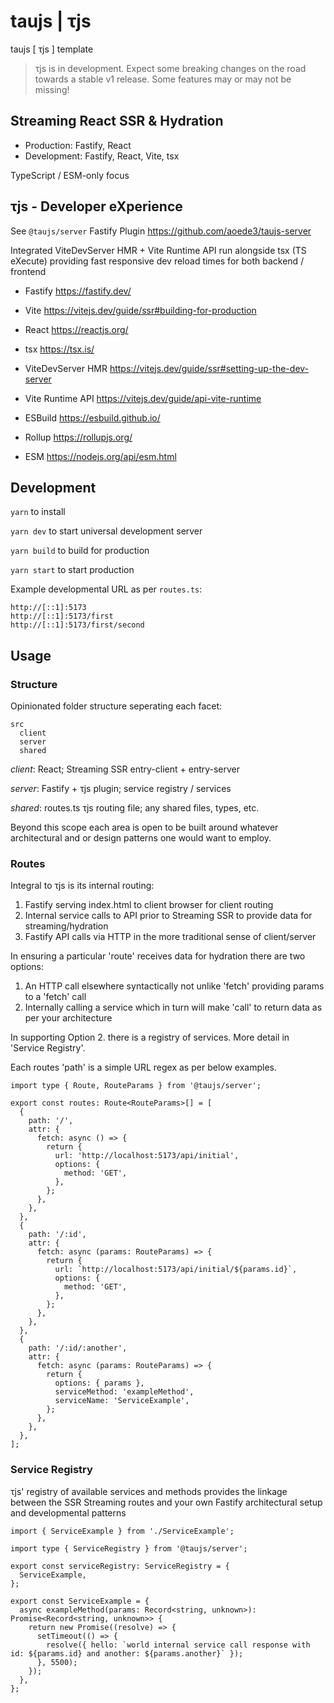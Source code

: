 # taujs | τjs

taujs [ τjs ] template

> τjs is in development. Expect some breaking changes on the road towards a stable v1 release. Some features may or may not be missing!

## Streaming React SSR & Hydration

- Production: Fastify, React
- Development: Fastify, React, Vite, tsx

TypeScript / ESM-only focus

## τjs - Developer eXperience

See `@taujs/server` Fastify Plugin https://github.com/aoede3/taujs-server

Integrated ViteDevServer HMR + Vite Runtime API run alongside tsx (TS eXecute) providing fast responsive dev reload times for both backend / frontend

- Fastify https://fastify.dev/
- Vite https://vitejs.dev/guide/ssr#building-for-production
- React https://reactjs.org/

- tsx https://tsx.is/

- ViteDevServer HMR https://vitejs.dev/guide/ssr#setting-up-the-dev-server
- Vite Runtime API https://vitejs.dev/guide/api-vite-runtime
- ESBuild https://esbuild.github.io/
- Rollup https://rollupjs.org/
- ESM https://nodejs.org/api/esm.html

## Development

`yarn` to install

`yarn dev` to start universal development server

`yarn build` to build for production

`yarn start` to start production

Example developmental URL as per `routes.ts`:

```
http://[::1]:5173
http://[::1]:5173/first
http://[::1]:5173/first/second
```

## Usage

### Structure

Opinionated folder structure seperating each facet:

```
src
  client
  server
  shared
```

_client_: React; Streaming SSR entry-client + entry-server

_server_: Fastify + τjs plugin; service registry / services

_shared_: routes.ts τjs routing file; any shared files, types, etc.

Beyond this scope each area is open to be built around whatever architectural and or design patterns one would want to employ.

### Routes

Integral to τjs is its internal routing:

1. Fastify serving index.html to client browser for client routing
2. Internal service calls to API prior to Streaming SSR to provide data for streaming/hydration
3. Fastify API calls via HTTP in the more traditional sense of client/server

In ensuring a particular 'route' receives data for hydration there are two options:

1. An HTTP call elsewhere syntactically not unlike 'fetch' providing params to a 'fetch' call
2. Internally calling a service which in turn will make 'call' to return data as per your architecture

In supporting Option 2. there is a registry of services. More detail in 'Service Registry'.

Each routes 'path' is a simple URL regex as per below examples.

```
import type { Route, RouteParams } from '@taujs/server';

export const routes: Route<RouteParams>[] = [
  {
    path: '/',
    attr: {
      fetch: async () => {
        return {
          url: 'http://localhost:5173/api/initial',
          options: {
            method: 'GET',
          },
        };
      },
    },
  },
  {
    path: '/:id',
    attr: {
      fetch: async (params: RouteParams) => {
        return {
          url: `http://localhost:5173/api/initial/${params.id}`,
          options: {
            method: 'GET',
          },
        };
      },
    },
  },
  {
    path: '/:id/:another',
    attr: {
      fetch: async (params: RouteParams) => {
        return {
          options: { params },
          serviceMethod: 'exampleMethod',
          serviceName: 'ServiceExample',
        };
      },
    },
  },
];
```

### Service Registry

τjs' registry of available services and methods provides the linkage between the SSR Streaming routes and your own Fastify architectural setup and developmental patterns

```
import { ServiceExample } from './ServiceExample';

import type { ServiceRegistry } from '@taujs/server';

export const serviceRegistry: ServiceRegistry = {
  ServiceExample,
};
```

```
export const ServiceExample = {
  async exampleMethod(params: Record<string, unknown>): Promise<Record<string, unknown>> {
    return new Promise((resolve) => {
      setTimeout(() => {
        resolve({ hello: `world internal service call response with id: ${params.id} and another: ${params.another}` });
      }, 5500);
    });
  },
};
```
